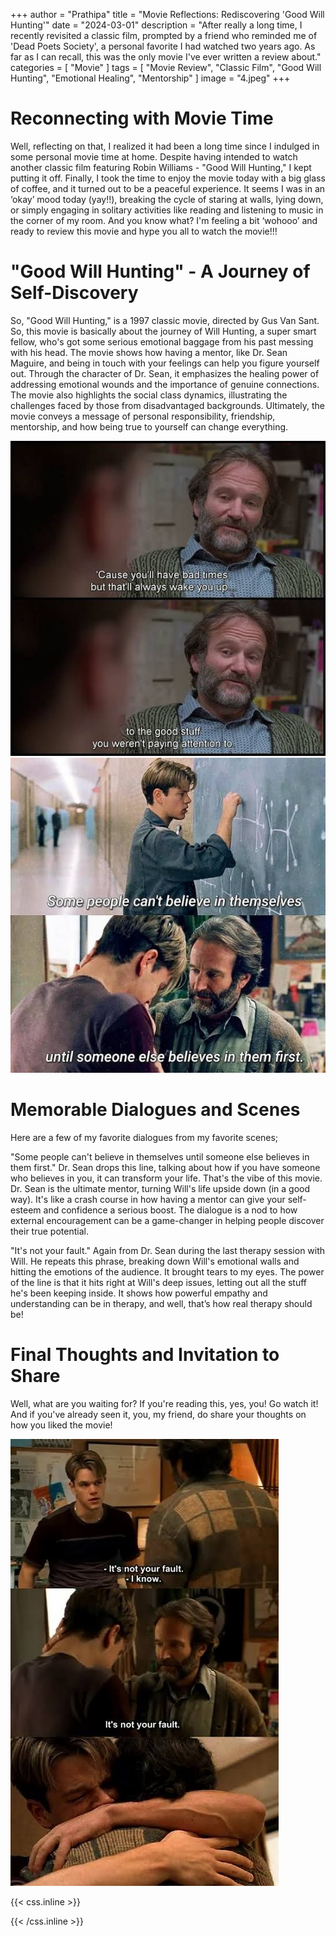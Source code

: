 +++
author = "Prathipa"
title = "Movie Reflections: Rediscovering 'Good Will Hunting'"
date = "2024-03-01"
description = "After really a long time, I recently revisited a classic film, prompted by a friend who reminded me of 'Dead Poets Society', a personal favorite I had watched two years ago. As far as I can recall, this was the only movie I've ever written a review about."
categories = [
    "Movie"
]
tags = [
    "Movie Review", "Classic Film", "Good Will Hunting", "Emotional Healing", "Mentorship"
]
image = "4.jpeg"
+++

# Reconnecting with Movie Time

Well, reflecting on that, I realized it had been a long time since I indulged in some personal movie time at home. Despite having intended to watch another classic film featuring Robin Williams - "Good Will Hunting," I kept putting it off. Finally, I took the time to enjoy the movie today with a big glass of coffee, and it turned out to be a peaceful experience. It seems I was in an ‘okay’ mood today (yay!!), breaking the cycle of staring at walls, lying down, or simply engaging in solitary activities like reading and listening to music in the corner of my room. And you know what? I'm feeling a bit ‘wohooo’ and ready to review this movie and hype you all to watch the movie!!!

# "Good Will Hunting" - A Journey of Self-Discovery

So, "Good Will Hunting," is a 1997 classic movie, directed by Gus Van Sant. So, this movie is basically about the journey of Will Hunting, a super smart fellow, who's got some serious emotional baggage from his past messing with his head. The movie shows how having a mentor, like Dr. Sean Maguire, and being in touch with your feelings can help you figure yourself out. Through the character of Dr. Sean, it emphasizes the healing power of addressing emotional wounds and the importance of genuine connections. The movie also highlights the social class dynamics, illustrating the challenges faced by those from disadvantaged backgrounds. Ultimately, the movie conveys a message of personal responsibility, friendship, mentorship, and how being true to yourself can change everything.

![](1.jpeg) ![](5.jpeg)

# Memorable Dialogues and Scenes

Here are a few of my favorite dialogues from my favorite scenes;

"Some people can't believe in themselves until someone else believes in them first."
Dr. Sean drops this line, talking about how if you have someone who believes in you, it can transform your life. That's the vibe of this movie. Dr. Sean is the ultimate mentor, turning Will's life upside down (in a good way). It's like a crash course in how having a mentor can give your self-esteem and confidence a serious boost. The dialogue is a nod to how external encouragement can be a game-changer in helping people discover their true potential.

"It's not your fault."
Again from Dr. Sean during the last therapy session with Will. He repeats this phrase, breaking down Will's emotional walls and hitting the emotions of the audience. It brought tears to my eyes. The power of the line is that it hits right at Will's deep issues, letting out all the stuff he's been keeping inside. It shows how powerful empathy and understanding can be in therapy, and well, that’s how real therapy should be!

# Final Thoughts and Invitation to Share

Well, what are you waiting for? If you're reading this, yes, you! Go watch it! And if you've already seen it, you, my friend, do share your thoughts on how you liked the movie!

![](2.jpeg)



{{< css.inline >}}
<style>
.canon { background: white; width: 100%; height: auto; }
</style>
{{< /css.inline >}}

